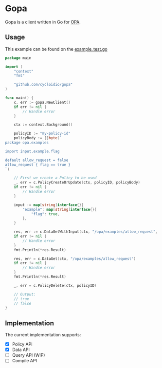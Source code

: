 # Gopa

Gopa is a client written in Go for [OPA](https://openpolicyagent.org/).

## Usage

This example can be found on the [example_test.go](https://github.com/cycloidio/gopa/blob/master/example_test.go)

```go
package main

import (
	"context"
	"fmt"

	"github.com/cycloidio/gopa"
)

func main() {
	c, err := gopa.NewClient()
	if err != nil {
		// Handle error
	}

	ctx := context.Background()

	policyID := "my-policy-id"
	policyBody := []byte(`
package opa.examples

import input.example.flag

default allow_request = false
allow_request { flag == true }
`)

	// First we create a Policy to be used
	_, err = c.PolicyCreateOrUpdate(ctx, policyID, policyBody)
	if err != nil {
		// Handle error
	}

	input := map[string]interface{}{
		"example": map[string]interface{}{
			"flag": true,
		},
	}

	res, err := c.DataGetWithInput(ctx, "/opa/examples/allow_request", input)
	if err != nil {
		// Handle error
	}
	fmt.Println(*res.Result)

	res, err = c.DataGet(ctx, "/opa/examples/allow_request")
	if err != nil {
		// Handle error
	}
	fmt.Println(*res.Result)

	_, err = c.PolicyDelete(ctx, policyID)

	// Output:
	// true
	// false
}
```

## Implementation

The current implementation supports:

* [x] Policy API
* [x] Data API
* [ ] Query API (WIP)
* [ ] Compile API
